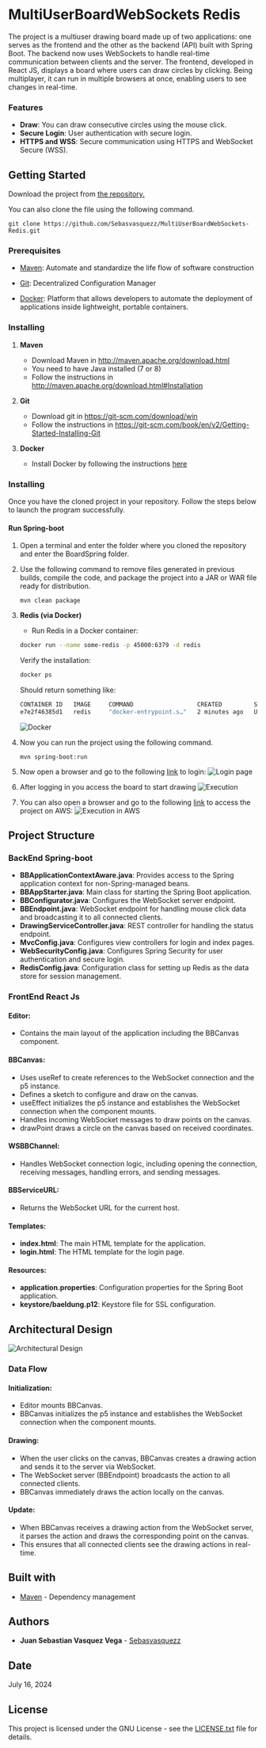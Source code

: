 

# MultiUserBoardWebSockets Redis

The project is a multiuser drawing board made up of two applications: one serves as the frontend and the other as the backend (API) built with Spring Boot. The backend now uses WebSockets to handle real-time communication between clients and the server. The frontend, developed in React JS, displays a board where users can draw circles by clicking. Being multiplayer, it can run in multiple browsers at once, enabling users to see changes in real-time.

### Features
+ **Draw**: You can draw consecutive circles using the mouse click.
+ **Secure Login**: User authentication with secure login.
+ **HTTPS and WSS**: Secure communication using HTTPS and WebSocket Secure (WSS).

## Getting Started
Download the project from 
[the repository.](https://github.com/Sebasvasquezz/MultiUserBoardWebSockets-Redis)

You can also clone the file using the following command.

```
git clone https://github.com/Sebasvasquezz/MultiUserBoardWebSockets-Redis.git
```

### Prerequisites

* [Maven](https://maven.apache.org/): Automate and standardize the life flow of software construction

* [Git](https://www.git-scm.com/): Decentralized Configuration Manager
* [Docker](https://docs.docker.com/):  Platform that allows developers to automate the deployment of applications inside lightweight, portable containers.

### Installing
1. **Maven**
    * Download Maven in http://maven.apache.org/download.html
    * You need to have Java installed (7 or 8)
    * Follow the instructions in http://maven.apache.org/download.html#Installation

2. **Git**
    * Download git in https://git-scm.com/download/win
    * Follow the instructions in https://git-scm.com/book/en/v2/Getting-Started-Installing-Git

3. **Docker**
    - Install Docker by following the instructions [here](https://docs.docker.com/get-docker/)

### Installing

Once you have the cloned project in your repository. Follow the steps below to launch the program successfully.

#### Run Spring-boot

1. Open a terminal and enter the folder where you cloned the repository and enter the BoardSpring folder.

2. Use the following command to remove files generated in previous builds, compile the code, and package the project into a JAR or WAR file ready for distribution.
    ```
    mvn clean package
    ```


3. **Redis (via Docker)**
    - Run Redis in a Docker container:
    ```sh
    docker run --name some-redis -p 45000:6379 -d redis
    ```

    Verify the installation:
    ```sh
    docker ps
    ```
    Should return something like:
    ```sh
    CONTAINER ID   IMAGE     COMMAND                  CREATED         STATUS         PORTS                     NAMES
    e7e2f46385d1   redis     "docker-entrypoint.s…"   2 minutes ago   Up 2 minutes   0.0.0.0:45000->6379/tcp   some-redis
    ```
    ![Docker](/images/redis.png)
4. Now you can run the project using the following command.

    ```
    mvn spring-boot:run
    ```

5. Now open a browser and go to the following [link](https://localhost:8443/) to login:
![Login page](images/image.png)

6. After logging in you access the board to start drawing
![Execution](images/image-1.png)

7. You can also open a browser and go to the following [link](https://ec2-174-129-46-215.compute-1.amazonaws.com:8443/) to access the project on AWS:
![Execution in AWS](images/aws.png) 

## Project Structure

### BackEnd Spring-boot

- **BBApplicationContextAware.java**: Provides access to the Spring application context for non-Spring-managed beans.
- **BBAppStarter.java**: Main class for starting the Spring Boot application.
- **BBConfigurator.java**: Configures the WebSocket server endpoint.
- **BBEndpoint.java**: WebSocket endpoint for handling mouse click data and broadcasting it to all connected clients.
- **DrawingServiceController.java**: REST controller for handling the status endpoint.
- **MvcConfig.java**: Configures view controllers for login and index pages.
- **WebSecurityConfig.java**: Configures Spring Security for user authentication and secure login.
- **RedisConfig.java**: Configuration class for setting up Redis as the data store for session management.

### FrontEnd React Js

#### Editor:

- Contains the main layout of the application including the BBCanvas component.

#### BBCanvas:

- Uses useRef to create references to the WebSocket connection and the p5 instance.
- Defines a sketch to configure and draw on the canvas.
- useEffect initializes the p5 instance and establishes the WebSocket connection when the component mounts.
- Handles incoming WebSocket messages to draw points on the canvas.
- drawPoint draws a circle on the canvas based on received coordinates.

#### WSBBChannel:

- Handles WebSocket connection logic, including opening the connection, receiving messages, handling errors, and sending messages.

#### BBServiceURL:

- Returns the WebSocket URL for the current host.

#### Templates:

- **index.html**: The main HTML template for the application.
- **login.html**: The HTML template for the login page.

#### Resources:

- **application.properties**: Configuration properties for the Spring Boot application.
- **keystore/baeldung.p12**: Keystore file for SSL configuration.

## Architectural Design

![Architectural Design](images/tablero.png)

### Data Flow

#### Initialization:

- Editor mounts BBCanvas.
- BBCanvas initializes the p5 instance and establishes the WebSocket connection when the component mounts.

#### Drawing:

- When the user clicks on the canvas, BBCanvas creates a drawing action and sends it to the server via WebSocket.
- The WebSocket server (BBEndpoint) broadcasts the action to all connected clients.
- BBCanvas immediately draws the action locally on the canvas.

#### Update:

- When BBCanvas receives a drawing action from the WebSocket server, it parses the action and draws the corresponding point on the canvas.
- This ensures that all connected clients see the drawing actions in real-time.

## Built with

* [Maven](https://maven.apache.org/) - Dependency management

## Authors

* **Juan Sebastian Vasquez Vega**  - [Sebasvasquezz](https://github.com/Sebasvasquezz)

## Date

July 16, 2024

## License

This project is licensed under the GNU License - see the [LICENSE.txt](LICENSE.txt) file for details.
